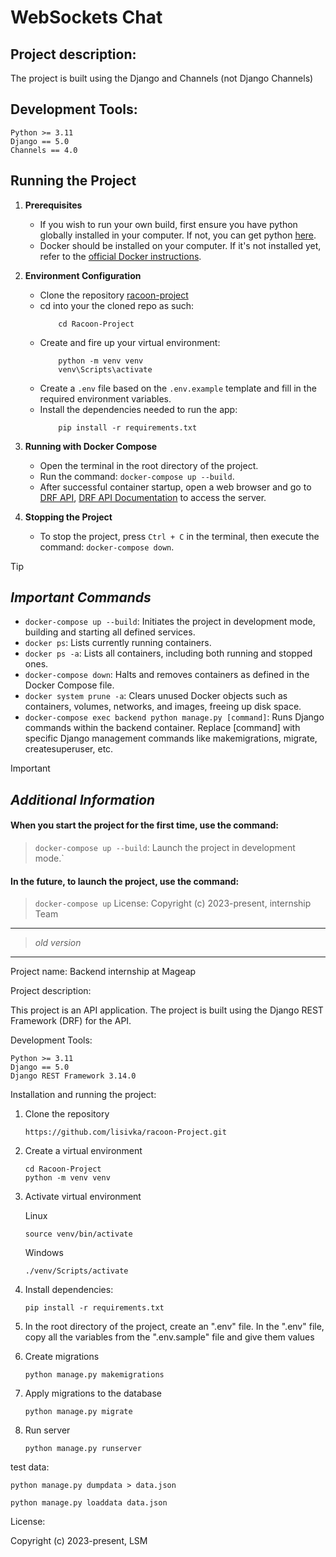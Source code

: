 # WebSockets Chat

## Project description:

The project is built using the Django  and Channels (not Django Channels)

## Development Tools:

    Python >= 3.11
    Django == 5.0
    Channels == 4.0

## Running the Project

1. **Prerequisites**

    - If you wish to run your own build, first ensure you have python globally installed in your computer. If not, you
      can
      get python [here](https://www.python.org).
    - Docker should be installed on your computer. If it's not installed yet, refer to
      the [official Docker instructions](https://docs.docker.com/get-docker/).

2. **Environment Configuration**
    - Clone the repository
       [racoon-project](https://github.com/DJWOMS/DjangoWebSocketChatBackEnd.git)
    - cd into your the cloned repo as such:
        ```
            cd Racoon-Project
        ```
    - Create and fire up your virtual environment:
        ```
            python -m venv venv
            venv\Scripts\activate
        ```
    - Create a `.env` file based on the `.env.example` template and fill in the required environment variables.
    - Install the dependencies needed to run the app:
        ```
            pip install -r requirements.txt
3. **Running with Docker Compose**
    - Open the terminal in the root directory of the project.
    - Run the command: `docker-compose up --build`.
    - After successful container startup, open a web browser and go to
      [DRF API](http://127.0.0.1:8000/), [DRF API Documentation](http://127.0.0.1:8000/swagger/)  to access the server.
4. **Stopping the Project**
    - To stop the project, press `Ctrl + C` in the terminal, then execute the command: `docker-compose down`.
> [!TIP]
> ## _Important Commands_
> - `docker-compose up --build`:  Initiates the project in development mode, building and starting all defined services.
> - `docker ps`: Lists currently running containers.
> - `docker ps -a`: Lists all containers, including both running and stopped ones.
> - `docker-compose down`: Halts and removes containers as defined in the Docker Compose file.
> - `docker system prune -a`: Clears unused Docker objects such as containers, volumes, networks, and images, freeing up
    disk space.
> - `docker-compose exec backend python manage.py [command]`: Runs Django commands within the backend container.
    Replace [command] with specific Django management commands like makemigrations, migrate, createsuperuser, etc.

> [!IMPORTANT]
> ## _Additional Information_
> #### When you start the project for the first time, use the command:
>> `docker-compose up --build`: Launch the project in development mode.`
> #### In the future, to launch the project, use the command:
>> `docker-compose up`
License:
Copyright (c) 2023-present, internship Team
> ---
>>  _old version_
> ---

Project name:
Backend internship at Mageap

Project description:

This project is an API application. The project is built using the Django REST Framework (DRF) for the API.

Development Tools:

    Python >= 3.11
    Django == 5.0
    Django REST Framework 3.14.0


Installation and running the project:

1) Clone the repository

       https://github.com/lisivka/racoon-Project.git
2) Create a virtual environment

       cd Racoon-Project
       python -m venv venv

3) Activate virtual environment

   Linux

       source venv/bin/activate

   Windows

       ./venv/Scripts/activate
4) Install dependencies:

       pip install -r requirements.txt
5) In the root directory of the project, create an ".env" file. In the ".env" file, copy all the variables from the ".env.sample" file and give them values

7) Create migrations

       python manage.py makemigrations
8) Apply migrations to the database

       python manage.py migrate
9) Run server

       python manage.py runserver



test data:

    python manage.py dumpdata > data.json

    python manage.py loaddata data.json

License:

Copyright (c) 2023-present, LSM
